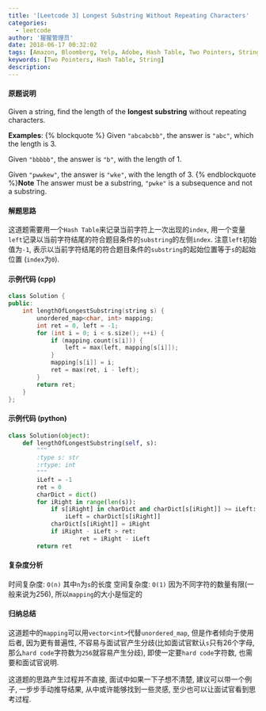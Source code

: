 ```yaml
---
title: '[Leetcode 3] Longest Substring Without Repeating Characters'
categories:
  - leetcode
author: '猩猩管理员'
date: 2018-06-17 00:32:02
tags: [Amazon, Bloomberg, Yelp, Adobe, Hash Table, Two Pointers, String]
keywords: [Two Pointers, Hash Table, String]
description:
---
```

#### 原题说明
Given a string, find the length of the **longest substring** without repeating characters.

**Examples**:
{% blockquote %}
Given `"abcabcbb"`, the answer is `"abc"`, which the length is 3.

Given `"bbbbb"`, the answer is `"b"`, with the length of 1.

Given `"pwwkew"`, the answer is `"wke"`, with the length of 3. 
{% endblockquote %}**Note** 
The answer must be a substring, `"pwke"` is a subsequence and not a substring.



#### 解题思路
这道题需要用一个`Hash Table`来记录当前字符上一次出现的`index`, 用一个变量`left`记录以当前字符结尾的符合题目条件的`substring`的左侧`index`. 注意`left`初始值为`-1`, 表示以当前字符结尾的符合题目条件的`substring`的起始位置等于`s`的起始位置 (`index`为`0`).

#### 示例代码 (cpp)
```cpp
class Solution {
public:
    int lengthOfLongestSubstring(string s) {
        unordered_map<char, int> mapping;
        int ret = 0, left = -1;
        for (int i = 0; i < s.size(); ++i) {
            if (mapping.count(s[i])) {
                left = max(left, mapping[s[i]]);
            }
            mapping[s[i]] = i;
            ret = max(ret, i - left);
        }
        return ret;
    }
};
```

#### 示例代码 (python)
```python
class Solution(object):
    def lengthOfLongestSubstring(self, s):
        """
        :type s: str
        :rtype: int
        """
        iLeft = -1
        ret = 0
        charDict = dict()
        for iRight in range(len(s)):
            if s[iRight] in charDict and charDict[s[iRight]] >= iLeft:
                iLeft = charDict[s[iRight]]
            charDict[s[iRight]] = iRight
            if iRight - iLeft > ret:
                    ret = iRight - iLeft
        return ret
```

#### 复杂度分析
时间复杂度: `O(n)` 其中`n`为`s`的长度
空间复杂度: `O(1)` 因为不同字符的数量有限(一般来说为256), 所以`mapping`的大小是恒定的

#### 归纳总结
这道题中的`mapping`可以用`vector<int>`代替`unordered_map`, 但是作者倾向于使用后者, 因为更有普遍性, 不容易与面试官产生分歧(比如面试官默认`s`只有26个字母, 那么`hard code`字符数为`256`就容易产生分歧), 即使一定要`hard code`字符数, 也需要和面试官说明.

这道题的思路产生过程并不直接, 面试中如果一下子想不清楚, 建议可以带一个例子, 一步步手动推导结果, 从中或许能够找到一些灵感, 至少也可以让面试官看到思考过程.
